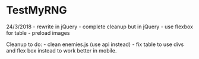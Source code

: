 # TestMyRNG

24/3/2018
    - rewrite in jQuery
    - complete cleanup but in jQuery
    - use flexbox for table
    - preload images
    
Cleanup to do:
    - clean enemies.js (use api instead)
    - fix table to use divs and flex box instead to work better in mobile.
